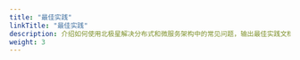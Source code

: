 ```yaml
---
title: "最佳实践"
linkTitle: "最佳实践"
description: 介绍如何使用北极星解决分布式和微服务架构中的常见问题，输出最佳实践文档和样例。
weight: 3
---
```

